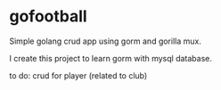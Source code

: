 # gofootball
Simple golang crud app using gorm and gorilla mux.

I create this project to learn gorm with mysql database.

to do: crud for player (related to club)
